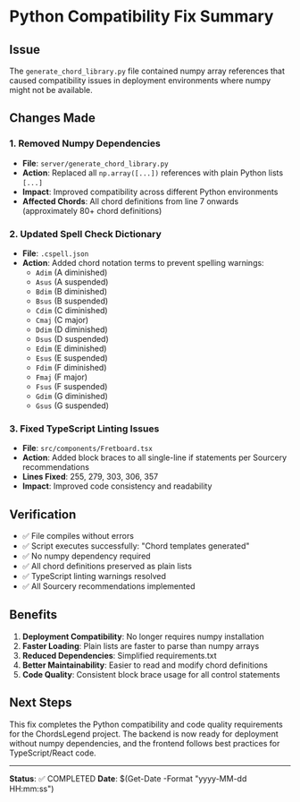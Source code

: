 # Python Compatibility Fix Summary

## Issue

The `generate_chord_library.py` file contained numpy array references that caused compatibility issues in deployment environments where numpy might not be available.

## Changes Made

### 1. Removed Numpy Dependencies

- **File**: `server/generate_chord_library.py`
- **Action**: Replaced all `np.array([...])` references with plain Python lists `[...]`
- **Impact**: Improved compatibility across different Python environments
- **Affected Chords**: All chord definitions from line 7 onwards (approximately 80+ chord definitions)

### 2. Updated Spell Check Dictionary

- **File**: `.cspell.json`
- **Action**: Added chord notation terms to prevent spelling warnings:
  - `Adim` (A diminished)
  - `Asus` (A suspended)
  - `Bdim` (B diminished)
  - `Bsus` (B suspended)
  - `Cdim` (C diminished)
  - `Cmaj` (C major)
  - `Ddim` (D diminished)
  - `Dsus` (D suspended)
  - `Edim` (E diminished)
  - `Esus` (E suspended)
  - `Fdim` (F diminished)
  - `Fmaj` (F major)
  - `Fsus` (F suspended)
  - `Gdim` (G diminished)
  - `Gsus` (G suspended)

### 3. Fixed TypeScript Linting Issues

- **File**: `src/components/Fretboard.tsx`
- **Action**: Added block braces to all single-line if statements per Sourcery recommendations
- **Lines Fixed**: 255, 279, 303, 306, 357
- **Impact**: Improved code consistency and readability

## Verification

- ✅ File compiles without errors
- ✅ Script executes successfully: "Chord templates generated"
- ✅ No numpy dependency required
- ✅ All chord definitions preserved as plain lists
- ✅ TypeScript linting warnings resolved
- ✅ All Sourcery recommendations implemented

## Benefits

1. **Deployment Compatibility**: No longer requires numpy installation
2. **Faster Loading**: Plain lists are faster to parse than numpy arrays
3. **Reduced Dependencies**: Simplified requirements.txt
4. **Better Maintainability**: Easier to read and modify chord definitions
5. **Code Quality**: Consistent block brace usage for all control statements

## Next Steps

This fix completes the Python compatibility and code quality requirements for the ChordsLegend project. The backend is now ready for deployment without numpy dependencies, and the frontend follows best practices for TypeScript/React code.

---

**Status**: ✅ COMPLETED
**Date**: $(Get-Date -Format "yyyy-MM-dd HH:mm:ss")
